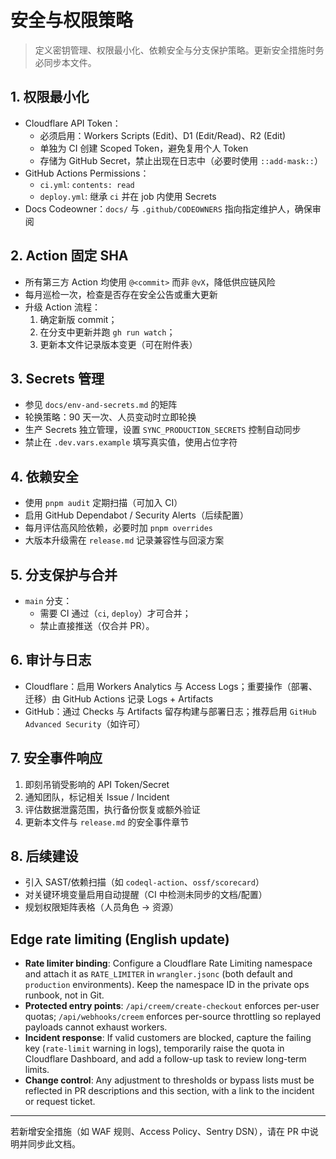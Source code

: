 # 安全与权限策略
> 定义密钥管理、权限最小化、依赖安全与分支保护策略。更新安全措施时务必同步本文件。

## 1. 权限最小化
- Cloudflare API Token：
  - 必须启用：Workers Scripts (Edit)、D1 (Edit/Read)、R2 (Edit)
  - 单独为 CI 创建 Scoped Token，避免复用个人 Token
  - 存储为 GitHub Secret，禁止出现在日志中（必要时使用 `::add-mask::`）
- GitHub Actions Permissions：
  - `ci.yml`: `contents: read`
  - `deploy.yml`: 继承 `ci` 并在 job 内使用 Secrets
- Docs Codeowner：`docs/` 与 `.github/CODEOWNERS` 指向指定维护人，确保审阅

## 2. Action 固定 SHA
- 所有第三方 Action 均使用 `@<commit>` 而非 `@vX`，降低供应链风险
- 每月巡检一次，检查是否存在安全公告或重大更新
- 升级 Action 流程：
  1) 确定新版 commit；
  2) 在分支中更新并跑 `gh run watch`；
  3) 更新本文件记录版本变更（可在附件表）

## 3. Secrets 管理
- 参见 `docs/env-and-secrets.md` 的矩阵
- 轮换策略：90 天一次、人员变动时立即轮换
- 生产 Secrets 独立管理，设置 `SYNC_PRODUCTION_SECRETS` 控制自动同步
- 禁止在 `.dev.vars.example` 填写真实值，使用占位字符

## 4. 依赖安全
- 使用 `pnpm audit` 定期扫描（可加入 CI）
- 启用 GitHub Dependabot / Security Alerts（后续配置）
- 每月评估高风险依赖，必要时加 `pnpm overrides`
- 大版本升级需在 `release.md` 记录兼容性与回滚方案

## 5. 分支保护与合并
- `main` 分支：
  - 需要 CI 通过（`ci`, `deploy`）才可合并；
  - 禁止直接推送（仅合并 PR）。

## 6. 审计与日志
- Cloudflare：启用 Workers Analytics 与 Access Logs；重要操作（部署、迁移）由 GitHub Actions 记录 Logs + Artifacts
- GitHub：通过 Checks 与 Artifacts 留存构建与部署日志；推荐启用 `GitHub Advanced Security`（如许可）

## 7. 安全事件响应
1. 即刻吊销受影响的 API Token/Secret
2. 通知团队，标记相关 Issue / Incident
3. 评估数据泄露范围，执行备份恢复或额外验证
4. 更新本文件与 `release.md` 的安全事件章节

## 8. 后续建设
- 引入 SAST/依赖扫描（如 `codeql-action`、`ossf/scorecard`）
- 对关键环境变量启用自动提醒（CI 中检测未同步的文档/配置）
- 规划权限矩阵表格（人员角色 → 资源）

## Edge rate limiting (English update)
- **Rate limiter binding**: Configure a Cloudflare Rate Limiting namespace and attach it as `RATE_LIMITER` in `wrangler.jsonc` (both default and `production` environments). Keep the namespace ID in the private ops runbook, not in Git.
- **Protected entry points**: `/api/creem/create-checkout` enforces per-user quotas; `/api/webhooks/creem` enforces per-source throttling so replayed payloads cannot exhaust workers.
- **Incident response**: If valid customers are blocked, capture the failing key (`rate-limit` warning in logs), temporarily raise the quota in Cloudflare Dashboard, and add a follow-up task to review long-term limits.
- **Change control**: Any adjustment to thresholds or bypass lists must be reflected in PR descriptions and this section, with a link to the incident or request ticket.

---

若新增安全措施（如 WAF 规则、Access Policy、Sentry DSN），请在 PR 中说明并同步此文档。
